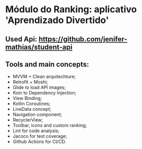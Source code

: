 # Módulo do Ranking: aplicativo 'Aprendizado Divertido'

## Used Api: https://github.com/jenifer-mathias/student-api

## Tools and main concepts:

- MVVM + Clean arquitechture;
- Retrofit + Moshi;
- Glide to load API images;
- Koin to Dependency Injection;
- View Binding;
- Kotlin Coroutines;
- LiveData concept;
- Navigation component;
- RecyclerView;
- Toolbar, icons and custom ranking;
- Lint for code analysis;
- Jacoco for test coverage;
- Github Actions for CI/CD.
